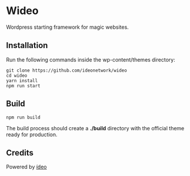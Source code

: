 # Wideo

Wordpress starting framework for magic websites.

## Installation

Run the following commands inside the wp-content/themes directory:

```shell
git clone https://github.com/ideonetwork/wideo
cd wideo
yarn install
npm run start
```

## Build

```shell
npm run build
```

The build process should create a **./build** directory with the official theme ready for production.

## Credits

Powered by [ídeo](http://ideonetwork.it/)
